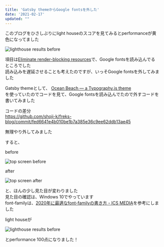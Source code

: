 ```yaml
---
title: 'Gatsby themeからGoogle fontsを外した'
date: '2021-02-17'
updated: ""
---
```


このブログをひさしぶりにlight houseのスコアを見てみるとperformanceが黄色になってました  

![lighthouse results before](/remove-google-fonts-from-gatsby-theme/lighthouse-before.webp)

項目は[Eliminate render-blocking resources](https://web.dev/render-blocking-resources/?utm_source=lighthouse&utm_medium=devtools)で、Google fontsを読み込んでるところでした  
読み込みを遅延させることも考えたのですが、いっそGoogle fontsを外してみました  

Gatsby themeとして、
[Ocean Beach — a Typography.js theme](https://github.com/KyleAMathews/typography.js/tree/master/packages/typography-theme-ocean-beach)  
を使っていたのでコードを見て、Google fontsを読み込んでたので外すコードを書いてみました

コードの差分  
https://github.com/shoji-k/freks-blog/commit/fed6641e4b010be1b7a385e36c9ee62ddb13ae45  

無理やり外してみました

すると、

before  

![top screen before](/remove-google-fonts-from-gatsby-theme/top-before.webp)

after  

![top screen after](/remove-google-fonts-from-gatsby-theme/top-after.webp)


と、ほんの少し見た目が変わりました    
見た目の確認は、Windows 10でやっています  
font-familyは、[2020年に最適なfont\-familyの書き方 \- ICS MEDIA](https://ics.media/entry/200317/)を参考にしました  

light houseが

![lighthouse results before](/remove-google-fonts-from-gatsby-theme/lighthouse-after.webp)

とperformance 100点になりました！
